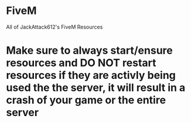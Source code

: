 # FiveM
All of JackAttack612's FiveM Resources

# Make sure to always start/ensure resources and DO NOT restart resources if they are activly being used the the server, it will result in a crash of your game or the entire server
